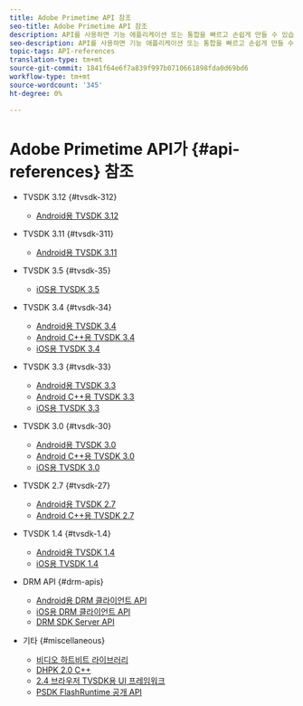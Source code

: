 ```yaml
---
title: Adobe Primetime API 참조
seo-title: Adobe Primetime API 참조
description: API를 사용하면 기능 애플리케이션 또는 통합을 빠르고 손쉽게 만들 수 있습니다.
seo-description: API를 사용하면 기능 애플리케이션 또는 통합을 빠르고 손쉽게 만들 수 있습니다.
topic-tags: API-references
translation-type: tm+mt
source-git-commit: 1841f64e6f7a839f997b0710661898fda0d69bd6
workflow-type: tm+mt
source-wordcount: '345'
ht-degree: 0%

---
```



# Adobe Primetime API가 {#api-references} 참조

+ TVSDK 3.12 {#tvsdk-312}
   + [Android용 TVSDK 3.12](https://help.adobe.com/en_US/primetime/api/psdk/javadoc3.12/index.html)

+ TVSDK 3.11 {#tvsdk-311}
   + [Android용 TVSDK 3.11](https://help.adobe.com/en_US/primetime/api/psdk/javadoc3.11/index.html)

+ TVSDK 3.5 {#tvsdk-35}
   + [iOS용 TVSDK 3.5](https://help.adobe.com/en_US/primetime/api/psdk/appledoc_v35/index.html)

+ TVSDK 3.4 {#tvsdk-34}
   + [Android용 TVSDK 3.4](https://help.adobe.com/en_US/primetime/api/psdk/javadoc3.4/index.html)
   + [Android C++용 TVSDK 3.4](https://help.adobe.com/en_US/primetime/api/psdk/cpp_3.4/namespaces.html)
   + [iOS용 TVSDK 3.4](https://help.adobe.com/en_US/primetime/api/psdk/appledoc_v34/index.html)

+ TVSDK 3.3 {#tvsdk-33}
   + [Android용 TVSDK 3.3](https://help.adobe.com/en_US/primetime/api/psdk/javadoc3.3/index.html)
   + [Android C++용 TVSDK 3.3](https://help.adobe.com/en_US/primetime/api/psdk/cpp_3.3/namespaces.html)
   + [iOS용 TVSDK 3.3](https://help.adobe.com/en_US/primetime/api/psdk/appledoc_v33/index.html)

+ TVSDK 3.0 {#tvsdk-30}
   + [Android용 TVSDK 3.0](https://help.adobe.com/en_US/primetime/api/psdk/javadoc3.0/index.html)
   + [Android C++용 TVSDK 3.0](https://help.adobe.com/en_US/primetime/api/psdk/cpp_3.0/namespaces.html)
   + [iOS용 TVSDK 3.0](https://help.adobe.com/en_US/primetime/api/psdk/appledoc_3/index.html)

+ TVSDK 2.7 {#tvsdk-27}
   + [Android용 TVSDK 2.7](https://help.adobe.com/en_US/primetime/api/psdk/javadoc_2.7/index.html)
   + [Android C++용 TVSDK 2.7](https://help.adobe.com/en_US/primetime/api/psdk/cpp/namespaces.html)

+ TVSDK 1.4 {#tvsdk-1.4}
   + [Android용 TVSDK 1.4](https://help.adobe.com/en_US/primetime/api/psdk/javadoc/index.html)
   + [iOS용 TVSDK 1.4](https://help.adobe.com/en_US/primetime/api/psdk/appledoc/index.html)

+ DRM API {#drm-apis}
   + [Android용 DRM 클라이언트 API](https://help.adobe.com/en_US/primetime/api/drm-apis/client/android/index.html)
   + [iOS용 DRM 클라이언트 API](https://help.adobe.com/en_US/primetime/api/drm-apis/client/ios/index.html)
   + [DRM SDK Server API](https://help.adobe.com/en_US/primetime/api/drm-apis/server/javadocs-flashaccess-pro/)

+ 기타 {#miscellaneous}
   + [비디오 하트비트 라이브러리](https://help.adobe.com/en_US/primetime/api/psdk/vhl_tvsdk_ios/index.html)
   + [DHPK 2.0 C++](https://help.adobe.com/en_US/primetime/api/psdk/psdk_doxygen/index.html)
   + [2.4 브라우저 TVSDK용 UI 프레임워크](https://help.adobe.com/en_US/primetime/api/psdk/btvsdk-ui-framework/index.html)
   + [PSDK FlashRuntime 공개 API](https://help.adobe.com/en_US/primetime/api/psdk/asdoc-dhls/)
